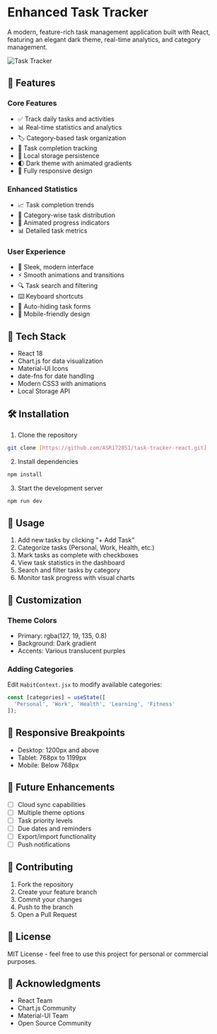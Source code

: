 # Enhanced Task Tracker

A modern, feature-rich task management application built with React, featuring an elegant dark theme, real-time analytics, and category management.

![Task Tracker](screenshot.png)

## 🌟 Features

### Core Features
- ✅ Track daily tasks and activities
- 📊 Real-time statistics and analytics
- 🏷️ Category-based task organization
- 🎯 Task completion tracking
- 💾 Local storage persistence
- 🌓 Dark theme with animated gradients
- 📱 Fully responsive design

### Enhanced Statistics
- 📈 Task completion trends
- 🎯 Category-wise task distribution
- 💫 Animated progress indicators
- 📊 Detailed task metrics

### User Experience
- 🎨 Sleek, modern interface
- ⚡ Smooth animations and transitions
- 🔍 Task search and filtering
- ⌨️ Keyboard shortcuts
- 🎯 Auto-hiding task forms
- 📱 Mobile-friendly design

## 🚀 Tech Stack

- React 18
- Chart.js for data visualization
- Material-UI Icons
- date-fns for date handling
- Modern CSS3 with animations
- Local Storage API

## 🛠️ Installation

1. Clone the repository
```bash
git clone [https://github.com/ASR172051/task-tracker-react.git]
```

2. Install dependencies
```bash
npm install
```

3. Start the development server
```bash
npm run dev
```

## 📝 Usage

1. Add new tasks by clicking "+ Add Task"
2. Categorize tasks (Personal, Work, Health, etc.)
3. Mark tasks as complete with checkboxes
4. View task statistics in the dashboard
5. Search and filter tasks by category
6. Monitor task progress with visual charts

## 🎨 Customization

### Theme Colors
- Primary: rgba(127, 19, 135, 0.8)
- Background: Dark gradient
- Accents: Various translucent purples

### Adding Categories
Edit `HabitContext.jsx` to modify available categories:
```jsx
const [categories] = useState([
  'Personal', 'Work', 'Health', 'Learning', 'Fitness'
]);
```

## 📱 Responsive Breakpoints

- Desktop: 1200px and above
- Tablet: 768px to 1199px
- Mobile: Below 768px

## 🔮 Future Enhancements

- [ ] Cloud sync capabilities
- [ ] Multiple theme options
- [ ] Task priority levels
- [ ] Due dates and reminders
- [ ] Export/import functionality
- [ ] Push notifications

## 🤝 Contributing

1. Fork the repository
2. Create your feature branch
3. Commit your changes
4. Push to the branch
5. Open a Pull Request

## 📄 License

MIT License - feel free to use this project for personal or commercial purposes.

## 🙏 Acknowledgments

- React Team
- Chart.js Community
- Material-UI Team
- Open Source Community
